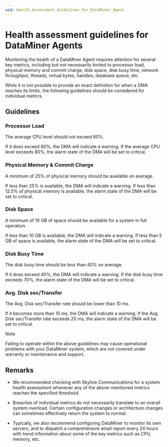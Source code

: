 ```yaml
---
uid: Health_Assessment_Guidelines_for_DataMiner_Agent
---
```


# Health assessment guidelines for DataMiner Agents

Monitoring the health of a DataMiner Agent requires attention for several key metrics, including but not necessarily limited to processor load, physical memory and commit charge, disk space, disk busy time, network throughput, threads, virtual bytes, handles, database queue, etc.

While it is not possible to provide an exact definition for when a DMA reaches its limits, the following guidelines should be considered for individual metrics.

## Guidelines

### Processor Load

The average CPU level should not exceed 60%.

If it does exceed 60%, the DMA will indicate a warning. If the average CPU level exceeds 80%, the alarm state of the DMA will be set to critical.

### Physical Memory & Commit Charge

A minimum of 25% of physical memory should be available on average.

If less than 25% is available, the DMA will indicate a warning. If less than 12.5% of physical memory is available, the alarm state of the DMA will be set to critical.

### Disk Space

A minimum of 10 GB of space should be available for a system in full operation.

If less than 10 GB is available, the DMA will indicate a warning. If less than 5 GB of space is available, the alarm state of the DMA will be set to critical.

### Disk Busy Time

The disk busy time should be less than 40% on average.

If it does exceed 40%, the DMA will indicate a warning. If the disk busy time exceeds 70%, the alarm state of the DMA will be set to critical.

### Avg. Disk sec/Transfer

The Avg. Disk sec/Transfer rate should be lower than 10 ms.

If it becomes more than 10 ms, the DMA will indicate a warning. If the Avg. Disk sec/Transfer rate exceeds 20 ms, the alarm state of the DMA will be set to critical.

> [!NOTE]
> Failing to operate within the above guidelines may cause operational problems with your DataMiner system, which are not covered under warranty or maintenance and support.

## Remarks

- We recommended checking with Skyline Communications for a system health assessment whenever any of the above-mentioned metrics reaches the specified threshold.

- Breaches of individual metrics do not necessarily translate to an overall system overload. Certain configuration changes or architecture changes can sometimes effectively return the system to normal.

- Typically, we also recommend configuring DataMiner to monitor its own servers, and to dispatch a comprehensive email report every 24 hours with trend information about some of the key metrics such as CPU, memory, etc.
